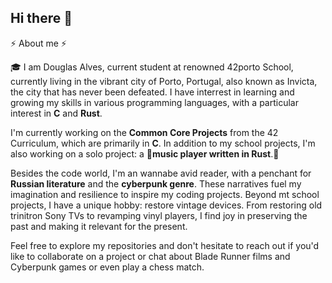 ## Hi there 👋

 ⚡ About me ⚡

 🎓 I am Douglas Alves, current student at renowned 42porto School, currently living in the vibrant city of Porto,
Portugal, also known as Invicta, the city that has never been defeated.  I have interrest in learning and growing my skills in various programming languages, with a particular interest in **C** and **Rust**.

I'm currently working on the **Common Core Projects** from the 42 Curriculum, which are primarily in **C**. In addition to my school projects, I'm also working on a solo project: a 🎵**music player written in Rust**.🎵

Besides the code world, I'm an wannabe avid reader, with a penchant for **Russian literature** and the **cyberpunk genre**. These narratives fuel my imagination and resilience to inspire my coding projects. Beyond mt school projects, I have a unique hobby: restore vintage devices. From restoring old trinitron Sony TVs to revamping vinyl players, I find joy in preserving the past and making it relevant for the present.

Feel free to explore my repositories and don't hesitate to reach out if you'd like to collaborate on a project or chat about Blade Runner films and Cyberpunk games or even play a chess match.

<!--
**rach3bartmoss/rach3bartmoss** is a ✨ _special_ ✨ repository because its `README.md` (this file) appears on your GitHub profile.

Here are some ideas to get you started:

- 🔭 I’m currently working on ...
- 🌱 I’m currently learning ...
- 👯 I’m looking to collaborate on ...
- 🤔 I’m looking for help with ...
- 💬 Ask me about ...
- 📫 How to reach me: ...
- 😄 Pronouns: ...
- ⚡ Fun fact: ...
-->
